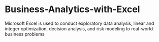 # Business-Analytics-with-Excel
Microsoft Excel is used to conduct exploratory data analysis, linear and integer optimization, decision analysis, and risk modeling to real-world business problems 
